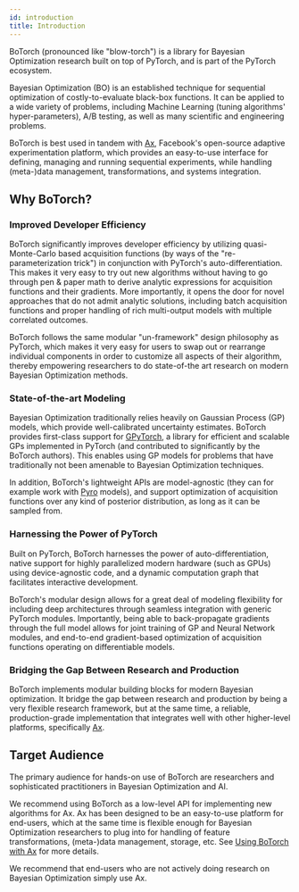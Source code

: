 ```yaml
---
id: introduction
title: Introduction
---
```


BoTorch (pronounced like "blow-torch") is a library for Bayesian Optimization
research built on top of PyTorch, and is part of the PyTorch ecosystem.

Bayesian Optimization (BO) is an established technique for sequential optimization
of costly-to-evaluate black-box functions. It can be applied to a wide variety
of problems, including Machine Learning (tuning algorithms' hyper-parameters),
A/B testing, as well as many scientific and engineering problems.

BoTorch is best used in tandem with [Ax](https://github.com/facebook/Ax),
Facebook's open-source adaptive experimentation platform, which provides an
easy-to-use interface for defining, managing and running sequential experiments,
while handling (meta-)data management, transformations, and systems integration.


## Why BoTorch?

### Improved Developer Efficiency

BoTorch significantly improves developer efficiency by utilizing quasi-Monte-Carlo
based acquisition functions (by ways of the "re-parameterization trick") in
conjunction with PyTorch's auto-differentiation. This makes it very easy to try
out new algorithms without having to go through pen & paper math to derive
analytic expressions for acquisition functions and their gradients.
More importantly, it opens the door for novel approaches that do not admit
analytic solutions, including batch acquisition functions and proper handling of
rich multi-output models with multiple correlated outcomes.

BoTorch follows the same modular "un-framework" design philosophy as PyTorch,
which makes it very easy for users to swap out or rearrange individual components
in order to customize all aspects of their algorithm, thereby empowering
researchers to do state-of-the art research on modern Bayesian Optimization
methods.


### State-of-the-art Modeling

Bayesian Optimization traditionally relies heavily on Gaussian Process (GP)
models, which provide well-calibrated uncertainty estimates.
BoTorch provides first-class support for [GPyTorch](https://gpytorch.ai/), a
library for efficient and scalable GPs implemented in PyTorch (and contributed
to significantly by the BoTorch authors).
This enables using GP models for problems that have traditionally not been
amenable to Bayesian Optimization techniques.

In addition, BoTorch's lightweight APIs are model-agnostic (they can for example
work with [Pyro](http://pyro.ai/) models), and support optimization of acquisition
functions over any kind of posterior distribution, as long as it can be sampled from.


### Harnessing the Power of PyTorch

Built on PyTorch, BoTorch harnesses the power of auto-differentiation, native
support for highly parallelized modern hardware (such as GPUs) using device-agnostic
code, and a dynamic computation graph that facilitates interactive development.

BoTorch's modular design allows for a great deal of modeling flexibility for
including deep architectures through seamless integration with generic PyTorch
modules. Importantly, being able to back-propagate gradients through the full
model allows for joint training of GP and Neural Network modules, and end-to-end
gradient-based optimization of acquisition functions operating on differentiable
models.


### Bridging the Gap Between Research and Production

BoTorch implements modular building blocks for modern Bayesian optimization.
It bridge the gap between research and production by being a very flexible
research framework, but at the same time, a reliable, production-grade
implementation that integrates well with other higher-level platforms,
specifically [Ax](https://github.com/facebook/Ax).


## Target Audience

The primary audience for hands-on use of BoTorch are researchers and
sophisticated practitioners in Bayesian Optimization and AI.

We recommend using BoTorch as a low-level API for implementing new algorithms
for Ax. Ax has been designed to be an easy-to-use platform for end-users, which
at the same time is flexible enough for Bayesian Optimization researchers to
plug into for handling of feature transformations, (meta-)data management,
storage, etc. See [Using BoTorch with Ax](../botorch_and_ax) for more details.

We recommend that end-users who are not actively doing research on Bayesian
Optimization simply use Ax.
